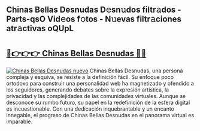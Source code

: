 ## Chinas Bellas Desnudas D𝚎sn𝚞dos filtr𝚊dos - Parts-qsO Vid𝚎os f𝚘tos - N𝚞evas filtr𝚊ciones atr𝚊ctivas oQUpL

# <h2><a href="http://mb0hlmj.tromn.icu/?c=Chinas+Bellas+Desnudas">🔗👉👉👉 Chinas Bellas Desnudas 🔗🔗</a></h2>

[![Chinas Bellas Desnudas nuevo](https://i.imgur.com/pEAQMta.gif)](http://mb0hlmj.tromn.icu/?c=Chinas+Bellas+Desnudas)
Chinas Bellas Desnudas, una persona compleja y esquiva, se resiste a la definición fácil. Su enfoque poco ortodoxo para construir una personalidad web ha magnetizado y ofendido a los seguidores, generando debates sobre la expresión artística, la privacidad y las complejidades de las comunidades virtuales. Aunque se desconoce su rumbo futuro, su papel en la redefinición de la esfera digital es incuestionable. Con una dedicación inquebrantable y un encanto innegable, el progreso de Chinas Bellas Desnudas en el panorama virtual es imparable.
